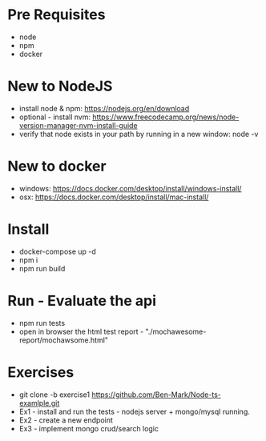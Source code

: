 # Pre Requisites
* node
* npm
* docker

# New to NodeJS
* install node & npm: https://nodejs.org/en/download
* optional - install nvm: https://www.freecodecamp.org/news/node-version-manager-nvm-install-guide
* verify that node exists in your path by running in a new window: node -v

# New to docker
* windows: https://docs.docker.com/desktop/install/windows-install/
* osx: https://docs.docker.com/desktop/install/mac-install/

# Install
* docker-compose up -d
* npm i
* npm run build


# Run - Evaluate the api
* npm run tests
* open in browser the html test report - "./mochawesome-report/mochawsome.html"

# Exercises
* git clone -b exercise1 https://github.com/Ben-Mark/Node-ts-examlple.git
* Ex1 - install and run the tests - nodejs server + mongo/mysql running.
* Ex2 - create a new endpoint
* Ex3 - implement mongo crud/search logic

